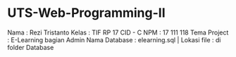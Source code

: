 # UTS-Web-Programming-II
Nama	: Rezi Tristanto
Kelas : TIF RP 17 CID - C
NPM		: 17 111 118
Tema Project : E-Learning bagian Admin
Nama Database : elearning.sql | Lokasi file : di folder Database

